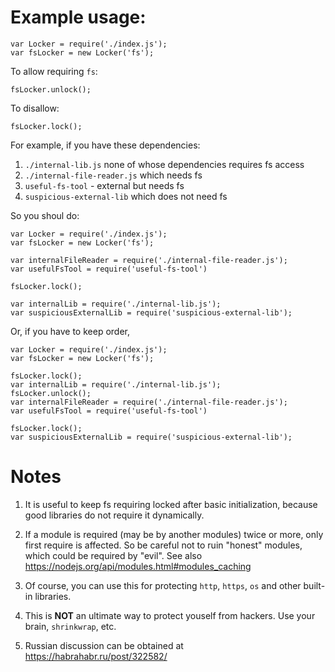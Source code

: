 # Example usage:

```
var Locker = require('./index.js');
var fsLocker = new Locker('fs');
```

To allow requiring `fs`:

```
fsLocker.unlock();
```

To disallow:

```
fsLocker.lock();
```

For example, if you have these dependencies:
1. `./internal-lib.js` none of whose dependencies requires fs access
2. `./internal-file-reader.js` which needs fs
3. `useful-fs-tool` - external but needs fs
4. `suspicious-external-lib` which does not need fs

So you shoul do:

```
var Locker = require('./index.js');
var fsLocker = new Locker('fs');

var internalFileReader = require('./internal-file-reader.js');
var usefulFsTool = require('useful-fs-tool')

fsLocker.lock();

var internalLib = require('./internal-lib.js');
var suspiciousExternalLib = require('suspicious-external-lib');

```

Or, if you have to keep order,

```
var Locker = require('./index.js');
var fsLocker = new Locker('fs');

fsLocker.lock();
var internalLib = require('./internal-lib.js');
fsLocker.unlock();
var internalFileReader = require('./internal-file-reader.js');
var usefulFsTool = require('useful-fs-tool')

fsLocker.lock();
var suspiciousExternalLib = require('suspicious-external-lib');

```

# Notes
1. It is useful to keep fs requiring locked after basic initialization,
because good libraries do not require it dynamically.

2. If a module is required (may be by another modules) twice or more, only first require is affected.
So be careful not to ruin "honest" modules, which could be required by "evil".
See also https://nodejs.org/api/modules.html#modules_caching

3. Of course, you can use this for protecting `http`, `https`, `os` and other built-in libraries.

4. This is **NOT** an ultimate way to protect youself from hackers.
Use your brain, `shrinkwrap`, etc.

5. Russian discussion can be obtained at https://habrahabr.ru/post/322582/